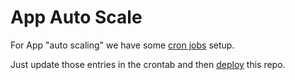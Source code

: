 # App Auto Scale

For App "auto scaling" we have some [cron jobs][cron jobs] setup.

[cron jobs]: ./../../../host/assets/jsbatch/srv/home/uwscli/etc/crontab.in#L28

Just update those entries in the crontab and then [deploy][deploy] this repo.

[deploy]: ./../../deploy.md
